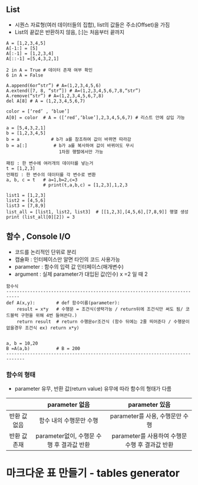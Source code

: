 ## List 
- 시퀀스 자료형(여러 데이터들의 집합), list의 값들은 주소(Offset)을 가짐   
- List의 끝값은 반환하지 않음, [:]는 처음부터 끝까지   
```
A = [1,2,3,4,5]
A[-1:] = [5]
A[:-1] = [1,2,3,4]
A[::-1] =[5,4,3,2,1] 

2 in A = True # 데이터 존재 여부 확인
6 in A = False

A.append(6or“str”) # A=(1,2,3,4,5,6)
A.extend([7, 8, “str”]) # A=(1,2,3,4,5,6,7,8,“str”)
A.remove(“str”) # A=(1,2,3,4,5,6,7,8)
del A[8] # A = (1,2,3,4,5,6,7)

color = [‘red’ , ‘blue’]
A[0] = color  # A = ([‘red’,‘blue’],2,3,4,5,6,7) # 리스트 안에 삽입 가능

a = [5,4,3,2,1]
b = [1,2,3,4,5]
b = a            # b가 a를 참조하여 값이 바뀌면 따라감
b = a[:]          # b가 a를 복사하여 값이 바뀌어도 무시
                    1차원 행렬에서만 가능

패킹 : 한 변수에 여러개의 데이터를 넣는거
t = [1,2,3]
언패킹 : 한 변수의 데이터를 각 변수로 변환
a, b, c = t   # a=1,b=2,c=3
              # print(t,a,b,c) = [1,2,3],1,2,3

list1 = [1,2,3]
list2 = [4,5,6]
list3 = [7,8,9]
list_all = [list1, list2, list3]  # [[1,2,3],[4,5,6],[7,8,9]] 행열 생성
print (list_all[0][2]) = 3 
```



## 함수 , Console I/O
- 코드를 논리적인 단위로 분리
- 캡슐화 : 인터페이스만 알면 타인의 코드 사용가능
- parameter : 함수의 입력 값 인터페이스(매개변수)
- argument : 실제 parameter가 대입된 값(인수) x =2 일 때 2  

 
```   
함수식
---------------------------------------------------------------------------
def A(x,y):        # def 함수이름(parameter):
    result = x*y   # 수행문 = 조건식(생략가능 / return뒤에 조건식만 써도 됨/ 코드블럭 구현을 위해 4번 들여쓴다.)
    return result  # return 수행문or조건식 (함수 뒤에는 2줄 띄어준다 / 수행문이 없을경우 조건식 ex) return x*y)


a, b = 10,20
B =A(a,b)          # B = 200
-----------------------------------------------------------------------------

```
### 함수의 형태   
- parameter 유무, 반환 값(return value) 유무에 따라 함수의 형태가 다름   

|        | parameter 없음 | parameter 있음|
|:--------:|:----------------:|:---------------:|
|반환 값 없음| 함수 내의 수행문만 수행|parameter를 사용, 수행문만 수행|
|반환 값 존재| parameter없이, 수행문 수행 후 결과값 반환|parameter를 사용하여 수행문 수행 후 결과값 반환|   



# 마크다운 표 만들기 - tables generator
